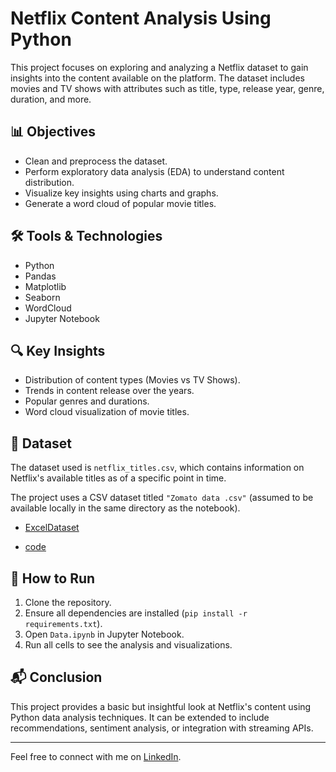 # Netflix Content Analysis Using Python

This project focuses on exploring and analyzing a Netflix dataset to gain insights into the content available on the platform. The dataset includes movies and TV shows with attributes such as title, type, release year, genre, duration, and more.

## 📊 Objectives
- Clean and preprocess the dataset.
- Perform exploratory data analysis (EDA) to understand content distribution.
- Visualize key insights using charts and graphs.
- Generate a word cloud of popular movie titles.

## 🛠️ Tools & Technologies
- Python
- Pandas
- Matplotlib
- Seaborn
- WordCloud
- Jupyter Notebook

## 🔍 Key Insights
- Distribution of content types (Movies vs TV Shows).
- Trends in content release over the years.
- Popular genres and durations.
- Word cloud visualization of movie titles.

## 📁 Dataset
The dataset used is `netflix_titles.csv`, which contains information on Netflix's available titles as of a specific point in time.

The project uses a CSV dataset titled `"Zomato data .csv"` (assumed to be available locally in the same directory as the notebook).
- <a href="netflix_titles.csv">ExcelDataset</a>

- <a href="Data.ipynb">code </a>

## 📌 How to Run
1. Clone the repository.
2. Ensure all dependencies are installed (`pip install -r requirements.txt`).
3. Open `Data.ipynb` in Jupyter Notebook.
4. Run all cells to see the analysis and visualizations.

## 📬 Conclusion
This project provides a basic but insightful look at Netflix's content using Python data analysis techniques. It can be extended to include recommendations, sentiment analysis, or integration with streaming APIs.

---

Feel free to connect with me on [LinkedIn](https://www.linkedin.com/in/ramchandra-kanade-450582257).

